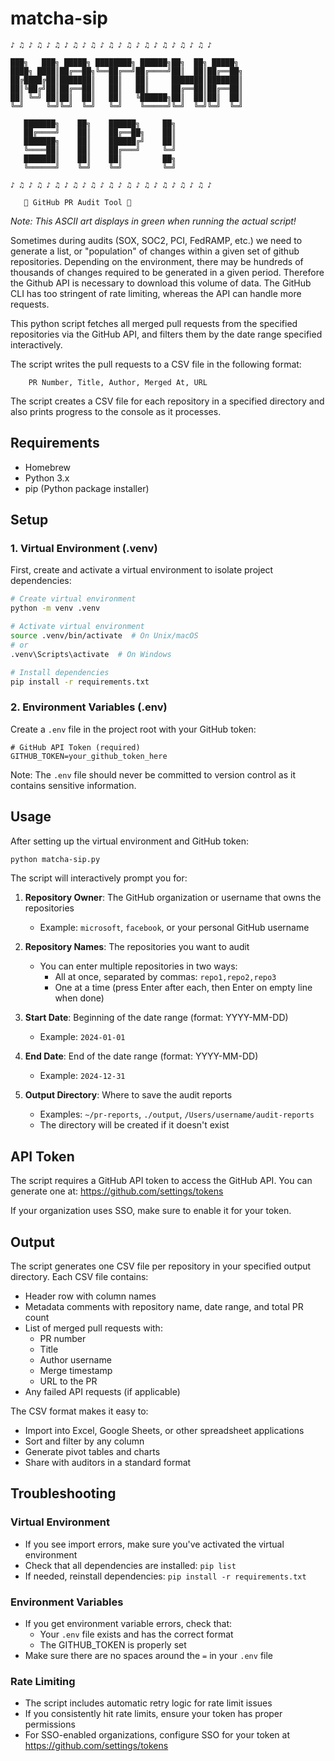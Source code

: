 # matcha-sip

```
♪ ♫ ♪ ♫ ♪ ♫ ♪ ♫ ♪ ♫ ♪ ♫ ♪ ♫ ♪ ♫ ♪ ♫ ♪ ♫ ♪ ♫ ♪

███╗   ███╗ █████╗ ████████╗ ██████╗██╗  ██╗ █████╗ 
████╗ ████║██╔══██╗╚══██╔══╝██╔════╝██║  ██║██╔══██╗
██╔████╔██║███████║   ██║   ██║     ███████║███████║
██║╚██╔╝██║██╔══██║   ██║   ██║     ██╔══██║██╔══██║
██║ ╚═╝ ██║██║  ██║   ██║   ╚██████╗██║  ██║██║  ██║
╚═╝     ╚═╝╚═╝  ╚═╝   ╚═╝    ╚═════╝╚═╝  ╚═╝╚═╝  ╚═╝

   ███████╗    ██╗    ██████╗     ██╗
   ██╔════╝    ██║    ██╔══██╗    ██║
   ███████╗    ██║    ██████╔╝    ██║
   ╚════██║    ██║    ██╔═══╝     ╚═╝
   ███████║    ██║    ██║         ██╗
   ╚══════╝    ╚═╝    ╚═╝         ╚═╝

♪ ♫ ♪ ♫ ♪ ♫ ♪ ♫ ♪ ♫ ♪ ♫ ♪ ♫ ♪ ♫ ♪ ♫ ♪ ♫ ♪ ♫ ♪

   🍵 GitHub PR Audit Tool 🍵
```
*Note: This ASCII art displays in green when running the actual script!*
	

Sometimes during audits (SOX, SOC2, PCI, FedRAMP, etc.) we need to generate a list, or "population" of changes within a given set of github repositories. Depending on the environment, there may be hundreds of thousands of changes required to be generated in a given period. Therefore the Github API is necessary to download this volume of data. The GitHub CLI has too stringent of rate limiting, whereas the API can handle more requests. 

This python script fetches all merged pull requests from the specified repositories via the GitHub API, and filters them by the date range specified interactively.

The script writes the pull requests to a CSV file in the following format: 
				
		PR Number, Title, Author, Merged At, URL


The script creates a CSV file for each repository in a specified directory and also prints progress to the console as it processes.


## Requirements
- Homebrew
- Python 3.x
- pip (Python package installer)

## Setup

### 1. Virtual Environment (.venv)
First, create and activate a virtual environment to isolate project dependencies:

```bash
# Create virtual environment
python -m venv .venv

# Activate virtual environment
source .venv/bin/activate  # On Unix/macOS
# or
.venv\Scripts\activate  # On Windows

# Install dependencies
pip install -r requirements.txt
```

### 2. Environment Variables (.env)
Create a `.env` file in the project root with your GitHub token:

```
# GitHub API Token (required)
GITHUB_TOKEN=your_github_token_here
```

Note: The `.env` file should never be committed to version control as it contains sensitive information.

## Usage
After setting up the virtual environment and GitHub token:

```bash
python matcha-sip.py
```

The script will interactively prompt you for:

1. **Repository Owner**: The GitHub organization or username that owns the repositories
   - Example: `microsoft`, `facebook`, or your personal GitHub username

2. **Repository Names**: The repositories you want to audit
   - You can enter multiple repositories in two ways:
     - All at once, separated by commas: `repo1,repo2,repo3`
     - One at a time (press Enter after each, then Enter on empty line when done)

3. **Start Date**: Beginning of the date range (format: YYYY-MM-DD)
   - Example: `2024-01-01`

4. **End Date**: End of the date range (format: YYYY-MM-DD)
   - Example: `2024-12-31`

5. **Output Directory**: Where to save the audit reports
   - Examples: `~/pr-reports`, `./output`, `/Users/username/audit-reports`
   - The directory will be created if it doesn't exist

## API Token
The script requires a GitHub API token to access the GitHub API. You can generate one at:
https://github.com/settings/tokens

If your organization uses SSO, make sure to enable it for your token.

## Output
The script generates one CSV file per repository in your specified output directory.
Each CSV file contains:
- Header row with column names
- Metadata comments with repository name, date range, and total PR count
- List of merged pull requests with:
  - PR number
  - Title
  - Author username
  - Merge timestamp
  - URL to the PR
- Any failed API requests (if applicable)

The CSV format makes it easy to:
- Import into Excel, Google Sheets, or other spreadsheet applications
- Sort and filter by any column
- Generate pivot tables and charts
- Share with auditors in a standard format

## Troubleshooting

### Virtual Environment
- If you see import errors, make sure you've activated the virtual environment
- Check that all dependencies are installed: `pip list`
- If needed, reinstall dependencies: `pip install -r requirements.txt`

### Environment Variables
- If you get environment variable errors, check that:
  - Your `.env` file exists and has the correct format
  - The GITHUB_TOKEN is properly set
- Make sure there are no spaces around the `=` in your `.env` file

### Rate Limiting
- The script includes automatic retry logic for rate limit issues
- If you consistently hit rate limits, ensure your token has proper permissions
- For SSO-enabled organizations, configure SSO for your token at https://github.com/settings/tokens

